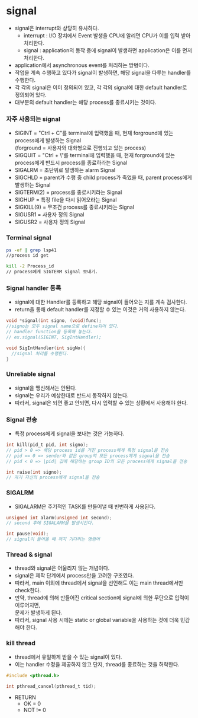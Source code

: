 # signal
- signal은 interrupt와 상당히 유사하다.
  - interrupt : I/O 장치에서 Event 발생을 CPU에 알리면 CPU가 이를 입력 받아 처리한다.
  - signal : application의 동작 중에 signal이 발생하면 application은 이를 먼저 처리한다.
- application에서 asynchronous event를 처리하는 방벙이다.
- 작업을 계속 수행하고 있다가 signal이 발생하면, 해당 signal을 다루는 handler를 수행한다.
- 각 각의 signal은 이미 정의되어 있고, 각 각의 signal에 대한 default handler로 정의되어 있다.
- 대부분의 default handler는 해당 process를 종료시키는 것이다.


### 자주 사용되는 signal

- SIGINT = "Ctrl + C"를 terminal에 입력했을 때, 현재 forground에 있는 process에게 발생하는 Signal <br>
(forground = 사용자와 대화형으로 진행되고 있는 process)
- SIGQUIT = "Ctrl + \\"를 terminal에 입력했을 때, 현재 forground에 있는 process에게 반드시 process를 종료하라는 Signal
- SIGALRM = 초단위로 발생하는 alarm Signal
- SIGCHLD = parent가 수행 중 child process가 죽었을 때, parent process에게 발생하는 Signal
- SIGTERM(2) = process를 종료시키라는 Signal
- SIGHUP = 특정 file을 다시 읽어오라는 Signal
- SIGKILL(9) = 무조건 process를 종료시키라는 Signal
- SIGUSR1 = 사용자 정의 Signal
- SIGUSR2 = 사용자 정의 Signal

### Terminal signal
```bash
ps -ef | grep lsp41
//process id get

kill -2 Process_id
// process에게 SIGTERM signal 보내기.
```

### Signal handler 등록
- signal에 대한 Handler를 등록하고 해당 signal이 들어오는 지를 계속 검사한다.
- return을 통해 default handler를 지정할 수 있는 이것은 거의 사용하지 않는다.

```c
void *signal(int signo, (void)func);
//signo는 모두 signal name으로 define되어 있다.
// handler function을 등록해 놓는다.
// ex.signal(SIGINT, SigIntHandler);

void SigIntHandler(int sigNo){
  //signal 처리를 수행한다.
}
```

### Unreliable signal
- signal을 맹신해서는 안된다.
- signal는 우리가 예상한대로 반드시 동작하지 않는다.
- 따라서, signal은 되면 좋고 안되면, 다시 입력할 수 있는 상황에서 사용해야 한다.

### Signal 전송
- 특정 process에게 signal을 보내는 것은 가능하다.

```c
int kill(pid_t pid, int signo);
// pid > 0 => 해당 process id를 가진 process에게 특정 signal을 전송
// pid == 0 => sender와 같은 group의 모든 process에게 signal을 전송
// pid < 0 => |pid| 값에 해당하는 group ID의 모든 process에게 signal을 전송

int raise(int signo);
// 자기 자신의 process에게 signal을 전송
```

### SIGALRM
- SIGALARM은 주기적인 TASK를 만들어낼 때 빈번하게 사용된다.

```c
unsigned int alarm(unsigned int second);
// second 후에 SIGALARM을 발생시킨다.

int pause(void);
// signal이 들어올 때 까지 기다리는 명령어
```
### Thread & signal
- thread와 signal은 어울리지 않는 개념이다.
- signal은 제작 단계에서 process만을 고려한 구조였다.
- 따라서, main 이외에 thread에서 signal을 선언해도 이는 main thread에서만 check한다.
- 만약, thread에 의해 만들어진 critical section에 signal에 의한 무단으로 입력이 이루어지면,<br>
문제가 발생하게 된다.
- 따라서, signal 사용 시에는 static or global variable을 사용하는 것에 더욱 민감해야 한다.

### kill thread
- thread에서 유일하게 받을 수 있는 signal이 있다.
- 이는 handler 수정을 제공하지 않고 단지, thread를 종료하는 것을 허락한다.

```c
#include <pthread.h>

int pthread_cancel(pthread_t tid);
```
- RETURN
  - OK = 0
  - NOT != 0
